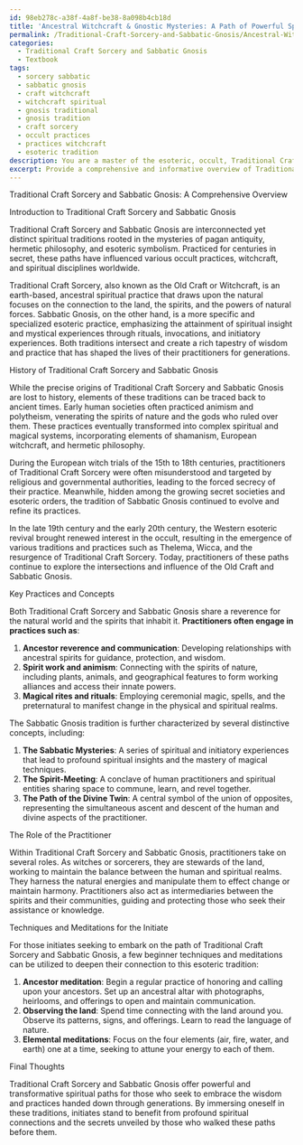 ```yaml
---
id: 98eb278c-a38f-4a8f-be38-8a098b4cb18d
title: 'Ancestral Witchcraft & Gnostic Mysteries: A Path of Powerful Spiritual Connection'
permalink: /Traditional-Craft-Sorcery-and-Sabbatic-Gnosis/Ancestral-Witchcraft-Gnostic-Mysteries-A-Path-of-Powerful-Spiritual-Connection/
categories:
  - Traditional Craft Sorcery and Sabbatic Gnosis
  - Textbook
tags:
  - sorcery sabbatic
  - sabbatic gnosis
  - craft witchcraft
  - witchcraft spiritual
  - gnosis traditional
  - gnosis tradition
  - craft sorcery
  - occult practices
  - practices witchcraft
  - esoteric tradition
description: You are a master of the esoteric, occult, Traditional Craft Sorcery and Sabbatic Gnosis and education, you have written many textbooks on the subject in ways that provide students with rich and deep understanding of the subject. You are being asked to write textbook-like sections on a topic and you do it with full context, explainability, and reliability in accuracy to the true facts of the topic at hand, in a textbook style that a student would easily be able to learn from, in a rich, engaging, and contextual way. Always include relevant context (such as formulas and history), related concepts, and in a way that someone can gain deep insights from.
excerpt: Provide a comprehensive and informative overview of Traditional Craft Sorcery and Sabbatic Gnosis, focusing on its history, key practices, and concepts. Additionally, include a detailed description of the role of the practitioner within this tradition, along with techniques and meditations suitable for an initiate or student to begin their journey into this esoteric path.
---
```

Traditional Craft Sorcery and Sabbatic Gnosis: A Comprehensive Overview

Introduction to Traditional Craft Sorcery and Sabbatic Gnosis

Traditional Craft Sorcery and Sabbatic Gnosis are interconnected yet distinct spiritual traditions rooted in the mysteries of pagan antiquity, hermetic philosophy, and esoteric symbolism. Practiced for centuries in secret, these paths have influenced various occult practices, witchcraft, and spiritual disciplines worldwide.

Traditional Craft Sorcery, also known as the Old Craft or Witchcraft, is an earth-based, ancestral spiritual practice that draws upon the natural focuses on the connection to the land, the spirits, and the powers of natural forces. Sabbatic Gnosis, on the other hand, is a more specific and specialized esoteric practice, emphasizing the attainment of spiritual insight and mystical experiences through rituals, invocations, and initiatory experiences. Both traditions intersect and create a rich tapestry of wisdom and practice that has shaped the lives of their practitioners for generations.

History of Traditional Craft Sorcery and Sabbatic Gnosis

While the precise origins of Traditional Craft Sorcery and Sabbatic Gnosis are lost to history, elements of these traditions can be traced back to ancient times. Early human societies often practiced animism and polytheism, venerating the spirits of nature and the gods who ruled over them. These practices eventually transformed into complex spiritual and magical systems, incorporating elements of shamanism, European witchcraft, and hermetic philosophy.

During the European witch trials of the 15th to 18th centuries, practitioners of Traditional Craft Sorcery were often misunderstood and targeted by religious and governmental authorities, leading to the forced secrecy of their practice. Meanwhile, hidden among the growing secret societies and esoteric orders, the tradition of Sabbatic Gnosis continued to evolve and refine its practices.

In the late 19th century and the early 20th century, the Western esoteric revival brought renewed interest in the occult, resulting in the emergence of various traditions and practices such as Thelema, Wicca, and the resurgence of Traditional Craft Sorcery. Today, practitioners of these paths continue to explore the intersections and influence of the Old Craft and Sabbatic Gnosis.

Key Practices and Concepts

Both Traditional Craft Sorcery and Sabbatic Gnosis share a reverence for the natural world and the spirits that inhabit it. **Practitioners often engage in practices such as**:

1. ****Ancestor reverence and communication****: Developing relationships with ancestral spirits for guidance, protection, and wisdom.
2. ****Spirit work and animism****: Connecting with the spirits of nature, including plants, animals, and geographical features to form working alliances and access their innate powers.
3. ****Magical rites and rituals****: Employing ceremonial magic, spells, and the preternatural to manifest change in the physical and spiritual realms.

The Sabbatic Gnosis tradition is further characterized by several distinctive concepts, including:

1. ****The Sabbatic Mysteries****: A series of spiritual and initiatory experiences that lead to profound spiritual insights and the mastery of magical techniques.
2. ****The Spirit-Meeting****: A conclave of human practitioners and spiritual entities sharing space to commune, learn, and revel together.
3. ****The Path of the Divine Twin****: A central symbol of the union of opposites, representing the simultaneous ascent and descent of the human and divine aspects of the practitioner.

The Role of the Practitioner

Within Traditional Craft Sorcery and Sabbatic Gnosis, practitioners take on several roles. As witches or sorcerers, they are stewards of the land, working to maintain the balance between the human and spiritual realms. They harness the natural energies and manipulate them to effect change or maintain harmony. Practitioners also act as intermediaries between the spirits and their communities, guiding and protecting those who seek their assistance or knowledge.

Techniques and Meditations for the Initiate

For those initiates seeking to embark on the path of Traditional Craft Sorcery and Sabbatic Gnosis, a few beginner techniques and meditations can be utilized to deepen their connection to this esoteric tradition:

1. ****Ancestor meditation****: Begin a regular practice of honoring and calling upon your ancestors. Set up an ancestral altar with photographs, heirlooms, and offerings to open and maintain communication.
2. ****Observing the land****: Spend time connecting with the land around you. Observe its patterns, signs, and offerings. Learn to read the language of nature.
3. ****Elemental meditations****: Focus on the four elements (air, fire, water, and earth) one at a time, seeking to attune your energy to each of them.

Final Thoughts

Traditional Craft Sorcery and Sabbatic Gnosis offer powerful and transformative spiritual paths for those who seek to embrace the wisdom and practices handed down through generations. By immersing oneself in these traditions, initiates stand to benefit from profound spiritual connections and the secrets unveiled by those who walked these paths before them.

